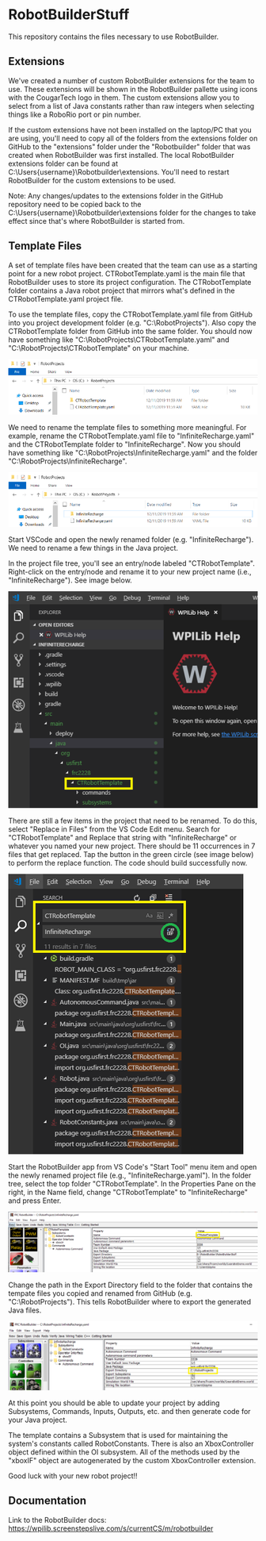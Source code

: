 # RobotBuilderStuff
 
 This repository contains the files necessary to use RobotBuilder.
 
## Extensions
 
 We've created a number of custom RobotBuilder extensions for the team to use. These extensions will be shown in the RobotBuilder pallette using icons with the CougarTech logo in them. The custom extensions allow you to select from a list of Java constants rather than raw integers when selecting things like a RoboRio port or pin number.
 
 If the custom extensions have not been installed on the laptop/PC that you are using, you'll need to copy all of the folders from the extensions folder on GitHub to the "extensions" folder under the "Robotbuilder" folder that was created when RobotBuilder was first installed. The local RobotBuilder extensions folder can be found at C:\Users\{username}\Robotbuilder\extensions. You'll need to restart RobotBuilder for the custom extensions to be used.
 
 Note: Any changes/updates to the extensions folder in the GitHub repository need to be copied back to the C:\Users\{username}\Robotbuilder\extensions folder for the changes to take effect since that's where RobotBuilder is started from.
 
## Template Files
 
 A set of template files have been created that the team can use as a starting point for a new robot project. CTRobotTemplate.yaml is the main file that RobotBuilder uses to store its project configuration. The CTRobotTemplate folder contains a Java robot project that mirrors what's defined in the CTRobotTemplate.yaml project file.
 
 To use the template files, copy the CTRobotTemplate.yaml file from GitHub into you project development folder (e.g. "C:\RobotProjects\"). Also copy the CTRobotTemplate folder from GitHub into the same folder. You should now have something like "C:\RobotProjects\CTRobotTemplate.yaml" and "C:\RobotProjects\CTRobotTemplate\" on your machine.
 
 ![Template Files](/ReadMeImages/TemplateFiles.png)
 
 We need to rename the template files to something more meaningful. For example, rename the CTRobotTemplate.yaml file to "InfiniteRecharge.yaml" and the CTRobotTemplate folder to "InfiniteRecharge". Now you should have something like "C:\RobotProjects\InfiniteRecharge.yaml" and the folder "C:\RobotProjects\InfiniteRecharge\".
 
 ![Renamed Template Files](/ReadMeImages/RenamedTemplateFiles.png)
 
 Start VSCode and open the newly renamed folder (e.g. "InfiniteRecharge"). We need to rename a few things in the Java project. 
 
 In the project file tree, you'll see an entry/node labeled "CTRobotTemplate". Right-click on the entry/node and rename it to your new project name (i.e., "InfiniteRecharge"). See image below. 
 
  ![Renamed Root Node](/ReadMeImages/RenameRootNode.png)
  
 There are still a few items in the project that need to be renamed. To do this, select "Replace in Files" from the VS Code Edit menu. Search for "CTRobotTemplate" and Replace that string with "InfiniteRecharge" or whatever you named your new project. There should be 11 occurrences in 7 files that get replaced. Tap the button in the green circle (see image below) to perform the replace function. The code should build successfully now.
 
 ![Renamed Files](/ReadMeImages/RenamedFiles.png)
 
 Start the RobotBuilder app from VS Code's "Start Tool" menu item and open the newly renamed project file (e.g., "InfiniteRecharge.yaml"). In the folder tree, select the top folder "CTRobotTemplate". In the Properties Pane on the right, in the Name field, change "CTRobotTemplate" to "InfiniteRecharge" and press Enter. 
 
 ![Robot Builder Name Field](/ReadMeImages/RobotBuilderName.png)
 
 Change the path in the Export Directory field to the folder that contains the tempate files you copied and renamed from GitHub (e.g. "C:\RobotProjects\"). This tells RobotBuilder where to export the generated Java files.
 
 ![Robot Builder Export Directory](/ReadMeImages/RobotBuilderExport.png)
 
 At this point you should be able to update your project by adding Subsystems, Commands, Inputs, Outputs, etc. and then generate code for your Java project.
 
 The template contains a Subsystem that is used for maintaining the system's constants called RobotConstants. There is also an XboxController object defined within the OI subsystem. All of the methods used by the "xboxIF" object are autogenerated by the custom XboxController extension.
 
 Good luck with your new robot project!!
 
## Documentation
 
 Link to the RobotBuilder docs: https://wpilib.screenstepslive.com/s/currentCS/m/robotbuilder
 
 
